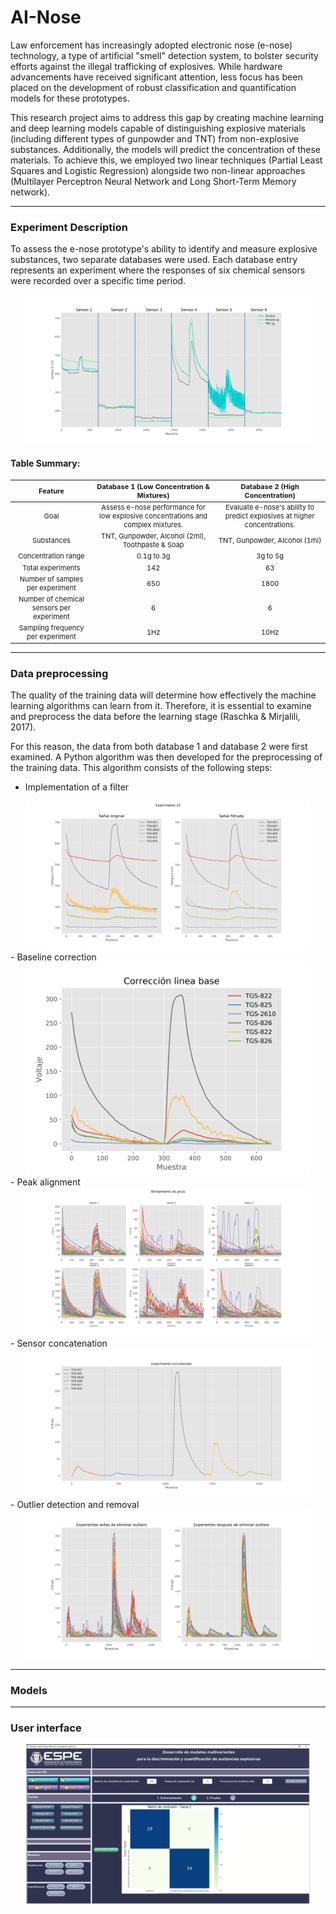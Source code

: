 # AI-Nose

Law enforcement has increasingly adopted electronic nose (e-nose) technology, a type of artificial "smell" detection
system, to bolster
security efforts against the illegal trafficking of explosives. While hardware advancements have received significant
attention, less focus has been placed on the development of robust classification and quantification models for these
prototypes.

This research project aims to address this gap by creating machine learning and deep learning models capable of
distinguishing explosive materials (including different types of gunpowder and TNT) from non-explosive substances.
Additionally, the models will predict the concentration of these materials. To achieve this, we
employed two linear techniques (Partial Least Squares and Logistic Regression) alongside two non-linear approaches
(Multilayer Perceptron Neural Network and Long Short-Term Memory network).

---

### Experiment Description

To assess the e-nose prototype's ability to identify and measure explosive substances, two separate databases were used.
Each database entry represents an experiment where the responses of six chemical sensors were recorded over a specific
time period.

<div style="margin: 0 auto; width: fit-content; text-align: center;">
    <img src="Files\Fig0.svg" style="height:20%;width:90%">
</div>

#### Table Summary:
<table style="font-size: 11px;text-align: center">
<thead>
  <tr>
    <th >Feature</th>
    <th >Database 1 (Low Concentration & Mixtures)</th>
    <th >Database 2 (High Concentration)</th>
  </tr>
</thead>
<tbody>
  <tr>
    <td >Goal</td>
    <td >Assess e-nose performance for low explosive concentrations and complex mixtures.</td>
    <td >Evaluate e-nose's ability to predict explosives at higher concentrations.</td>
  </tr>
  <tr>
    <td >Substances</td>
    <td >TNT, Gunpowder, Alcohol (2ml), Toothpaste & Soap</td>
    <td >TNT, Gunpowder, Alcohol (1ml)</td>
  </tr>
  <tr>
    <td >Concentration range</td>
    <td >0.1g to 3g</td>
    <td >3g to 5g</td>
  </tr>
  <tr>
    <td >Total experiments</td>
    <td >142</td>
    <td >63</td>
  </tr>
  <tr>
    <td >Number of samples per experiment</td>
    <td >650</td>
    <td >1800</td>
  </tr>
  <tr>
    <td >Number of chemical sensors per experiment</td>
    <td >6</td>
    <td >6</td>
  </tr>
  <tr>
    <td >Sampling frequency per experiment</td>
    <td >1Hz</td>
    <td >10Hz</td>
  </tr>
  </tbody>
</table>

---

### Data preprocessing 

The quality of the training data will determine how effectively the machine learning algorithms can learn from it. Therefore, it is essential to examine and preprocess the data before the learning stage (Raschka & Mirjalili, 2017).

For this reason, the data from both database 1 and database 2 were first examined. A Python algorithm was then developed for the preprocessing of the training data. This algorithm consists of the following steps:

- Implementation of a filter
<div style="margin: 0 auto; width: fit-content; text-align: center;">
    <img src="Files\Fig1.svg" style="height:20%;width:90%">
</div>
- Baseline correction
<div style="margin: 0 auto; width: fit-content; text-align: center;">
    <img src="Files\Fig2.svg" style="height:20%;width:90%">
</div>
- Peak alignment
<div style="margin: 0 auto; width: fit-content; text-align: center;">
    <img src="Files\Fig3.svg" style="height:20%;width:90%">
</div>
- Sensor concatenation
<div style="margin: 0 auto; width: fit-content; text-align: center;">
    <img src="Files\Fig4.svg" style="height:20%;width:90%">
</div>
- Outlier detection and removal
<div style="margin: 0 auto; width: fit-content; text-align: center;">
    <img src="Files\Fig5.svg" style="height:20%;width:90%">
</div>

---

### Models

---

### User interface

<div style="margin: 0 auto; width: fit-content; text-align: center;">
    <img src="Files\HMI.PNG" style="height:20%;width:90%">
</div>
